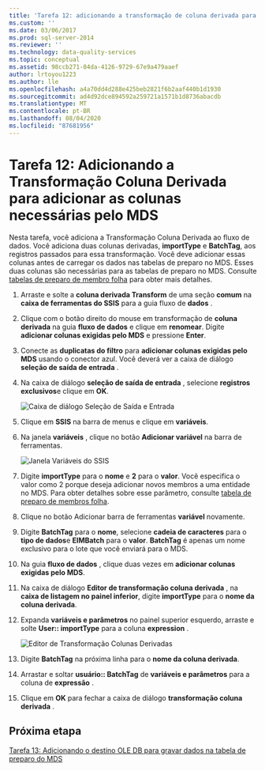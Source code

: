 ```yaml
---
title: 'Tarefa 12: adicionando a transformação de coluna derivada para adicionar colunas exigidas pelo MDS | Microsoft Docs'
ms.custom: ''
ms.date: 03/06/2017
ms.prod: sql-server-2014
ms.reviewer: ''
ms.technology: data-quality-services
ms.topic: conceptual
ms.assetid: 98ccb271-04da-4126-9729-67e9a479aaef
author: lrtoyou1223
ms.author: lle
ms.openlocfilehash: a4a70dd4d288e425beb2821f6b2aaf440b1d1930
ms.sourcegitcommit: ad4d92dce894592a259721a1571b1d8736abacdb
ms.translationtype: MT
ms.contentlocale: pt-BR
ms.lasthandoff: 08/04/2020
ms.locfileid: "87681956"
---
```

# <a name="task-12-adding-derived-column-transform-to-add-columns-required-by-mds"></a>Tarefa 12: Adicionando a Transformação Coluna Derivada para adicionar as colunas necessárias pelo MDS
  Nesta tarefa, você adiciona a Transformação Coluna Derivada ao fluxo de dados. Você adiciona duas colunas derivadas, **importType** e **BatchTag**, aos registros passados para essa transformação. Você deve adicionar essas colunas antes de carregar os dados nas tabelas de preparo no MDS. Esses duas colunas são necessárias para as tabelas de preparo no MDS. Consulte [tabelas de preparo de membro folha](../master-data-services/leaf-member-staging-table-master-data-services.md) para obter mais detalhes.  
  
1.  Arraste e solte a **coluna derivada Transform** de uma seção **comum** na **caixa de ferramentas do SSIS** para a guia fluxo de **dados** .  
  
2.  Clique com o botão direito do mouse em transformação de **coluna derivada** na guia **fluxo de dados** e clique em **renomear**. Digite **adicionar colunas exigidas pelo MDS** e pressione **Enter**.  
  
3.  Conecte as **duplicatas do filtro** para **adicionar colunas exigidas pelo MDS** usando o conector azul. Você deverá ver a caixa de diálogo **seleção de saída de entrada** .  
  
4.  Na caixa de diálogo **seleção de saída de entrada** , selecione **registros exclusivos**e clique em **OK**.  
  
     ![Caixa de diálogo Seleção de Saída e Entrada](../../2014/tutorials/media/et-addingdcttoaddcolumnsrequiredbymds-01.jpg "Caixa de diálogo Seleção de Saída e Entrada")  
  
5.  Clique em **SSIS** na barra de menus e clique em **variáveis**.  
  
6.  Na janela **variáveis** , clique no botão **Adicionar variável** na barra de ferramentas.  
  
     ![Janela Variáveis do SSIS](../../2014/tutorials/media/et-addingdcttoaddcolumnsrequiredbymds-02.jpg "Janela Variáveis do SSIS")  
  
7.  Digite **importType** para o **nome** e **2** para o **valor**. Você especifica o valor como 2 porque deseja adicionar novos membros a uma entidade no MDS. Para obter detalhes sobre esse parâmetro, consulte [tabela de preparo de membros folha](../master-data-services/leaf-member-staging-table-master-data-services.md).  
  
8.  Clique no botão Adicionar barra de ferramentas **variável** novamente.  
  
9. Digite **BatchTag** para o **nome**, selecione **cadeia de caracteres** para o **tipo de dados**e **EIMBatch** para o **valor**. **BatchTag** é apenas um nome exclusivo para o lote que você enviará para o MDS.  
  
10. Na guia **fluxo de dados** , clique duas vezes em **adicionar colunas exigidas pelo MDS**.  
  
11. Na caixa de diálogo **Editor de transformação coluna derivada** , na **caixa de listagem no painel inferior**, digite **importType** para o **nome da coluna derivada**.  
  
12. Expanda **variáveis e parâmetros** no painel superior esquerdo, arraste e solte **User:: importType** para a coluna **expression** .  
  
     ![Editor de Transformação Colunas Derivadas](../../2014/tutorials/media/et-addingdcttoaddcolumnsrequiredbymds-03.jpg "Editor de Transformação Colunas Derivadas")  
  
13. Digite **BatchTag** na próxima linha para o **nome da coluna derivada**.  
  
14. Arrastar e soltar **usuário:: BatchTag** de **variáveis e parâmetros** para a coluna de **expressão** .  
  
15. Clique em **OK** para fechar a caixa de diálogo **transformação coluna derivada** .  
  
## <a name="next-step"></a>Próxima etapa  
 [Tarefa 13: Adicionando o destino OLE DB para gravar dados na tabela de preparo do MDS](../../2014/tutorials/task-13-adding-ole-db-destination-to-write-data-to-mds-staging-table.md)  
  
  
